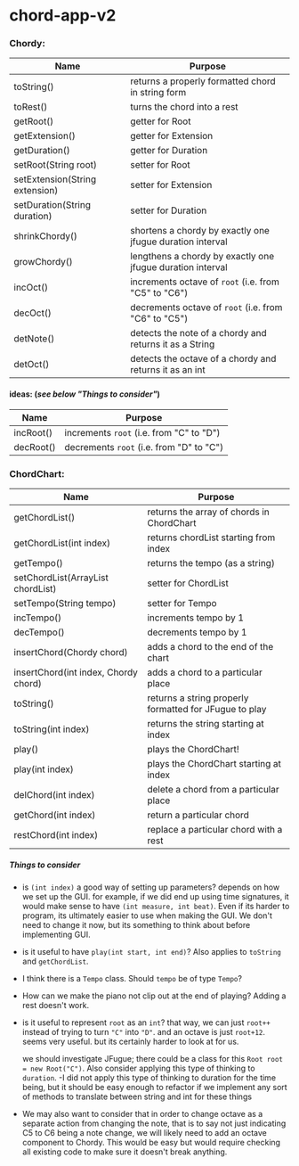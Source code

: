 # chord-app-v2

### Chordy:

Name | Purpose
 --- | --- 
toString() | returns a properly formatted chord in string form
toRest() | turns the chord into a rest
getRoot() | getter for Root
getExtension() | getter for Extension
getDuration() | getter for Duration
setRoot(String root) | setter for Root
setExtension(String extension) | setter for Extension
setDuration(String duration) | setter for Duration
shrinkChordy() | shortens a chordy by exactly one jfugue duration interval
growChordy() | lengthens a chordy by exactly one jfugue duration interval
incOct() | increments octave of `root` (i.e. from "C5" to "C6")
decOct() | decrements octave of `root` (i.e. from "C6" to "C5")
detNote() | detects the note of a chordy and returns it as a String
detOct() | detects the octave of a chordy and returns it as an int

#### ideas: (*see below "Things to consider"*)
Name | Purpose
 --- | --- 
incRoot() | increments `root` (i.e. from "C" to "D")
decRoot() | decrements `root` (i.e. from "D" to "C")

### ChordChart:

Name | Purpose
 --- | --- 
getChordList() | returns the array of chords in ChordChart
getChordList(int index) | returns chordList starting from index
getTempo() | returns the tempo (as a string)
setChordList(ArrayList<Chordy> chordList) | setter for ChordList
setTempo(String tempo) | setter for Tempo
incTempo() | increments tempo by 1
decTempo() | decrements tempo by 1
insertChord(Chordy chord) | adds a chord to the end of the chart
insertChord(int index, Chordy chord) | adds a chord to a particular place
toString() | returns a string properly formatted for JFugue to play
toString(int index) | returns the string starting at index
play() | plays the ChordChart!
play(int index) | plays the ChordChart starting at index
delChord(int index) | delete a chord from a particular place
getChord(int index) | return a particular chord
restChord(int index) | replace a particular chord with a rest

##### Things to consider
 - is `(int index)` a good way of setting up parameters?
   depends on how we set up the GUI. for example, if we did end up using time signatures,
   it would make sense to have `(int measure, int beat)`.
   Even if its harder to program, its ultimately easier to use when making the GUI.
   We don't need to change it now, but its something to think about before implementing GUI.
 - is it useful to have `play(int start, int end)`?  Also applies to `toString` and `getChordList`.
 - I think there is a `Tempo` class.  Should `tempo` be of type `Tempo`?
 - How can we make the piano not clip out at the end of playing? Adding a rest doesn't work.
 - is it useful to represent `root` as an `int`?
   that way, we can just `root++` instead of trying to turn `"C"` into `"D"`.
   and an octave is just `root+12`. seems very useful. but its certainly harder to look at for us.
   
   we should investigate JFugue; there could be a class for this `Root root = new Root("C")`.
   Also consider applying this type of thinking to `duration`.
        -I did not apply this type of thinking to duration for the time being,
         but it should be easy enough to refactor if we implement any sort of methods
         to translate between string and int for these things
         
  - We may also want to consider that in order to change octave as a separate action from changing
     the note, that is to say not just indicating C5 to C6 being a note change, we will likely need to
     add an octave component to Chordy. This would be easy but would require checking all existing code
     to make sure it doesn't break anything.
